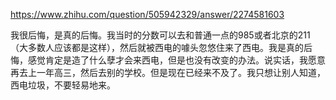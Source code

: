 https://www.zhihu.com/question/505942329/answer/2274581603

我很后悔，是真的后悔。我当时的分数可以去和普通一点的985或者北京的211（大多数人应该都是这样），然后就被西电的噱头忽悠住来了西电。我是真的后悔，感觉肯定是造了什么孽才会来西电，但是也没有改变的办法。说实话，我愿意再去上一年高三，然后去别的学校。但是现在已经来不及了。我只想让别人知道，西电垃圾，不要轻易地来。
